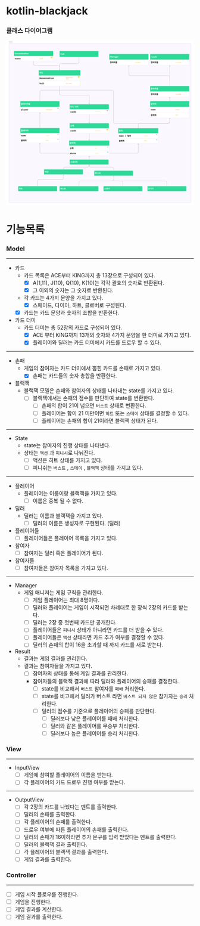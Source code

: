 # kotlin-blackjack

### 클래스 다이어그램
![Section 2.png](image%2FSection%202.png)

# 기능목록

### Model

---
- 카드
  - 카드 목록은 ACE부터 KING까지 총 13장으로 구성되어 있다.
    - [x] A(1,11), J(10), Q(10), K(10)는 각각 괄호의 숫자로 반환된다.
    - [x] 그 이외의 숫자는 그 숫자로 반환된다.
  - 각 카드는 4가지 문양을 가지고 있다.
    - [x] 스페이드, 다이아, 하트, 클로버로 구성된다. 
  - [x] 카드는 카드 문양과 숫자의 조합을 반환한다.
- 카드 더미
  - 카드 더미는 총 52장의 카드로 구성되어 있다.
    - [x] ACE 부터 KING까지 13개의 숫자와 4가지 문양을 한 더미로 가지고 있다.
    - [x] 플레이어와 딜러는 카드 더미에서 카드를 드로우 할 수 있다.
---
- 손패
  - 게임의 참여자는 카드 더미에서 뽑힌 카드를 손패로 가지고 있다.
    - [x] 손패는 카드들의 숫자 총합을 반환한다.
- 블랙잭
  - 블랙잭 모델은 손패와 참여자의 상태를 나타내는 state를 가지고 있다.
    - [ ] 블랙잭에서는 손패의 점수를 판단하여 state를 변환한다.
      - [ ] 손패의 합이 21이 넘으면 `버스트` 상태로 변환한다.
      - [ ] 플레이어는 합이 21 미만이면 `히트` 또는 `스테이` 상태를 결정할 수 있다.
      - [ ] 플레이어는 손패의 합이 21이라면 블랙잭 상태가 된다.
---
- State
  - state는 참여자의 진행 상태를 나타낸다.
  - 상태는 `액션` 과 `피니시`로 나눠진다.
    - [ ] 액션은 히트 상태를 가지고 있다.
    - [ ] 피니쉬는 `버스트` , `스테이` , `블랙잭` 상태를 가지고 있다.
---
- 플레이어
  - 플레이어는 이름이랑 블랙잭을 가지고 있다.
    - [ ] 이름은 중복 될 수 없다.
- 딜러
  - 딜러는 이름과 블랙잭을 가지고 있다.
    - [ ] 딜러의 이름은 생성자로 구현된다. (딜러)
- 플레이어들
  - [ ] 플레이어들은 플레이어 목록을 가지고 있다.
- 참여자
  - [ ] 참여자는 딜러 혹은 플레이어가 된다.
- 참여자들
  - [ ] 참여자들은 참여자 목록을 가지고 있다.
---
- Manager
  - 게임 매니저는 게임 규칙을 관리한다.
    - [ ] 게임 플레이어는 최대 8명이다.
    - [ ] 딜러와 플레이어는 게임이 시작되면 차례대로 한 장씩 2장의 카드를 받는다.
    - [ ] 딜러는 2장 중 첫번째 카드만 공개한다.
    - [ ] 플레이어들은 `피니시` 상태가 아니라면 카드를 더 받을 수 있다.
    - [ ] 플레이어들은 `액션` 상태라면 카드 추가 여부를 결정할 수 있다. 
    - [ ] 딜러의 손패의 합이 16을 초과할 때 까지 카드를 새로 받는다. 
- Result
  - 결과는 게임 결과를 관리한다.
  - 결과는 참여자들을 가지고 있다.
    - [ ] 참여자의 상태를 통해 게임 결과를 관리한다.
    - 참여자들의 블랙잭 결과에 따라 딜러와 플레이어의 승패를 결정한다.
      - [ ] state를 비교해서 `버스트` 참여자를 `패배` 처리한다.
      - [ ] state를 비고해서 딜러가 버스트 라면 `버스트 되지 않은` 참가자는 `승리` 처리한다. 
      - [ ] 딜러의 점수를 기준으로 플레이어의 승패를 판단한다.
        - [ ] 딜러보다 낮은 플레이어를 패배 처리한다.
        - [ ] 딜러와 같은 플레이어를 무승부 처리한다.
        - [ ] 딜러보다 높은 플레이어를 승리 처리한다.

### View

---
- InputView
  - [ ] 게임에 참여할 플레이어의 이름을 받는다.
  - [ ] 각 플레이어의 카드 드로우 진행 여부를 받는다.
---
- OutputView
  - [ ] 각 2장의 카드를 나눴다는 멘트를 출력한다.
  - [ ] 딜러의 손패를 출력한다.
  - [ ] 각 플레이어의 손패를 출력한다.
  - [ ] 드로우 여부에 따른 플레이어의 손패를 출력한다.
  - [ ] 딜러의 손패가 16이하라면 추가 문구를 입력 받았다는 멘트를 출력한다.
  - [ ] 딜러의 블랙잭 결과 출력한다.
  - [ ] 각 플레이어의 블랙잭 결과를 출력한다.
  - [ ] 게임 결과를 출력한다.

### Controller

---
- [ ] 게임 시작 플로우를 진행한다.
- [ ] 게임을 진행한다.
- [ ] 게임 결과를 계산한다.
- [ ] 게임 결과를 출력한다.
